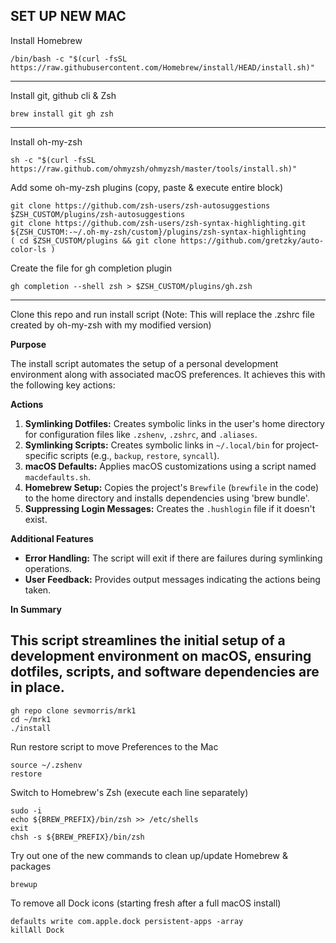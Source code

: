 SET UP NEW MAC
---

Install Homebrew

```
/bin/bash -c "$(curl -fsSL https://raw.githubusercontent.com/Homebrew/install/HEAD/install.sh)"
```
---

Install git, github cli & Zsh

```
brew install git gh zsh
```
---

Install oh-my-zsh

```
sh -c "$(curl -fsSL https://raw.github.com/ohmyzsh/ohmyzsh/master/tools/install.sh)"
```

Add some oh-my-zsh plugins (copy, paste & execute entire block)

```
git clone https://github.com/zsh-users/zsh-autosuggestions $ZSH_CUSTOM/plugins/zsh-autosuggestions
git clone https://github.com/zsh-users/zsh-syntax-highlighting.git ${ZSH_CUSTOM:-~/.oh-my-zsh/custom}/plugins/zsh-syntax-highlighting
( cd $ZSH_CUSTOM/plugins && git clone https://github.com/gretzky/auto-color-ls )
```

Create the file for gh completion plugin

```
gh completion --shell zsh > $ZSH_CUSTOM/plugins/gh.zsh
```
---

Clone this repo and run install script (Note: This will replace the .zshrc file created by oh-my-zsh with my modified version)

**Purpose**

The install script automates the setup of a personal development environment along with associated macOS preferences. It achieves this with the following key actions:

**Actions**

1. **Symlinking Dotfiles:** Creates symbolic links in the user's home directory for configuration files like `.zshenv`, `.zshrc`, and `.aliases`.
2. **Symlinking Scripts:** Creates symbolic links in `~/.local/bin` for project-specific scripts (e.g., `backup`, `restore`, `syncall`).
3. **macOS Defaults:**  Applies macOS customizations using a script named `macdefaults.sh`.
4. **Homebrew Setup:** Copies the project's `Brewfile` (`brewfile` in the code) to the home directory and installs dependencies using 'brew bundle'.
5. **Suppressing Login Messages:** Creates the `.hushlogin` file if it doesn't exist.  

**Additional Features**

* **Error Handling:** The script will exit if there are failures during symlinking operations.
* **User Feedback:** Provides output messages indicating the actions being taken.

**In Summary**

This script streamlines the initial setup of a development environment on macOS, ensuring dotfiles, scripts, and software dependencies are in place.
---

```
gh repo clone sevmorris/mrk1
cd ~/mrk1
./install
```

Run restore script to move Preferences to the Mac

```
source ~/.zshenv
restore
```

Switch to Homebrew's Zsh (execute each line separately)

```
sudo -i
echo ${BREW_PREFIX}/bin/zsh >> /etc/shells
exit
chsh -s ${BREW_PREFIX}/bin/zsh
```

Try out one of the new commands to clean up/update Homebrew & packages

```
brewup
```

To remove all Dock icons (starting fresh after a full macOS install)

```
defaults write com.apple.dock persistent-apps -array
killAll Dock
```
